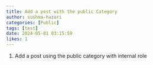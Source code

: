 ```yaml
---
title: Add a post with the public Category
author: sushma-hazari
categories: [Public]
tags: [test]
date: 2024-05-01 03:15:59 
likes: 1
---
```


1. Add a post using the public category with internal role